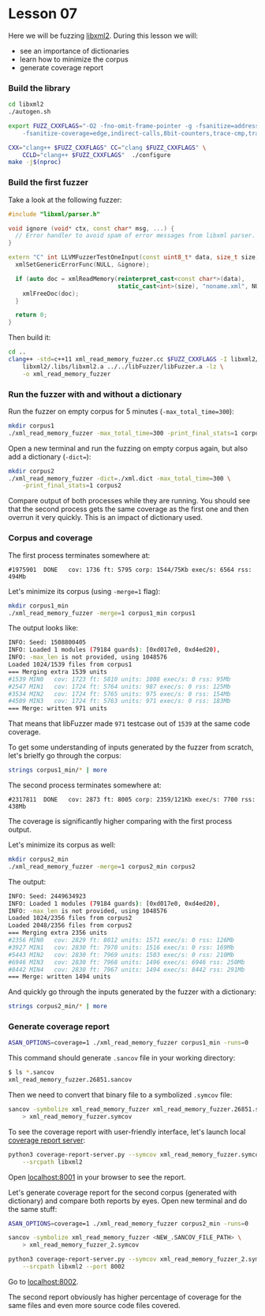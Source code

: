 # Lesson 07

Here we will be fuzzing [libxml2]. During this lesson we will:
* see an importance of dictionaries
* learn how to minimize the corpus
* generate coverage report


### Build the library

```bash
cd libxml2
./autogen.sh

export FUZZ_CXXFLAGS="-O2 -fno-omit-frame-pointer -g -fsanitize=address \
    -fsanitize-coverage=edge,indirect-calls,8bit-counters,trace-cmp,trace-div,trace-gep"

CXX="clang++ $FUZZ_CXXFLAGS" CC="clang $FUZZ_CXXFLAGS" \
    CCLD="clang++ $FUZZ_CXXFLAGS"  ./configure
make -j$(nproc)
```

### Build the first fuzzer

Take a look at the following fuzzer:

```cpp
#include "libxml/parser.h"

void ignore (void* ctx, const char* msg, ...) {
  // Error handler to avoid spam of error messages from libxml parser.
}

extern "C" int LLVMFuzzerTestOneInput(const uint8_t* data, size_t size) {
  xmlSetGenericErrorFunc(NULL, &ignore);

  if (auto doc = xmlReadMemory(reinterpret_cast<const char*>(data),
                               static_cast<int>(size), "noname.xml", NULL, 0)) {
    xmlFreeDoc(doc);
  }

  return 0;
}
```

Then build it:

```bash
cd ..
clang++ -std=c++11 xml_read_memory_fuzzer.cc $FUZZ_CXXFLAGS -I libxml2/include \
    libxml2/.libs/libxml2.a ../../libFuzzer/libFuzzer.a -lz \
    -o xml_read_memory_fuzzer
```

### Run the fuzzer with and without a dictionary

Run the fuzzer on empty corpus for 5 minutes (`-max_total_time=300`):

```bash
mkdir corpus1
./xml_read_memory_fuzzer -max_total_time=300 -print_final_stats=1 corpus1
```

Open a new terminal and run the fuzzing on empty corpus again, but also add a
dictionary (`-dict=`):

```bash
mkdir corpus2
./xml_read_memory_fuzzer -dict=./xml.dict -max_total_time=300 \
    -print_final_stats=1 corpus2
```

Compare output of both processes while they are running. You should see that the
second process gets the same coverage as the first one and then overrun it very
quickly. This is an impact of dictionary used.


### Corpus and coverage

The first process terminates somewhere at:

```
#1975901  DONE   cov: 1736 ft: 5795 corp: 1544/75Kb exec/s: 6564 rss: 494Mb
```

Let's minimize its corpus (using `-merge=1` flag):

```bash
mkdir corpus1_min
./xml_read_memory_fuzzer -merge=1 corpus1_min corpus1
```

The output looks like:

```bash
INFO: Seed: 1508800405
INFO: Loaded 1 modules (79184 guards): [0xd017e0, 0xd4ed20), 
INFO: -max_len is not provided, using 1048576
Loaded 1024/1539 files from corpus1
=== Merging extra 1539 units
#1539 MIN0   cov: 1723 ft: 5810 units: 1008 exec/s: 0 rss: 95Mb
#2547 MIN1   cov: 1724 ft: 5764 units: 987 exec/s: 0 rss: 125Mb
#3534 MIN2   cov: 1724 ft: 5765 units: 975 exec/s: 0 rss: 154Mb
#4509 MIN3   cov: 1724 ft: 5763 units: 971 exec/s: 0 rss: 183Mb
=== Merge: written 971 units
```

That means that libFuzzer made `971` testcase out of `1539` at the same code
coverage.

To get some understanding of inputs generated by the fuzzer from scratch, let's
brielfy go through the corpus:

```bash
strings corpus1_min/* | more
```

The second process terminates somewhere at:

```
#2317811  DONE   cov: 2873 ft: 8005 corp: 2359/121Kb exec/s: 7700 rss: 438Mb
```

The coverage is significantly higher comparing with the first process output.

Let's minimize its corpus as well:

```bash
mkdir corpus2_min
./xml_read_memory_fuzzer -merge=1 corpus2_min corpus2
```

The output:

```bash
INFO: Seed: 2449634923
INFO: Loaded 1 modules (79184 guards): [0xd017e0, 0xd4ed20), 
INFO: -max_len is not provided, using 1048576
Loaded 1024/2356 files from corpus2
Loaded 2048/2356 files from corpus2
=== Merging extra 2356 units
#2356 MIN0   cov: 2829 ft: 8012 units: 1571 exec/s: 0 rss: 126Mb
#3927 MIN1   cov: 2830 ft: 7970 units: 1516 exec/s: 0 rss: 169Mb
#5443 MIN2   cov: 2830 ft: 7969 units: 1503 exec/s: 0 rss: 210Mb
#6946 MIN3   cov: 2830 ft: 7968 units: 1496 exec/s: 6946 rss: 250Mb
#8442 MIN4   cov: 2830 ft: 7967 units: 1494 exec/s: 8442 rss: 291Mb
=== Merge: written 1494 units
```

And quickly go through the inputs generated by the fuzzer with a dictionary:

```bash
strings corpus2_min/* | more
```

### Generate coverage report

```bash
ASAN_OPTIONS=coverage=1 ./xml_read_memory_fuzzer corpus1_min -runs=0
```

This command should generate `.sancov` file in your working directory:

```bash
$ ls *.sancov
xml_read_memory_fuzzer.26851.sancov
```

Then we need to convert that binary file to a symbolized `.symcov` file:

```bash
sancov -symbolize xml_read_memory_fuzzer xml_read_memory_fuzzer.26851.sancov \
    > xml_read_memory_fuzzer.symcov
```

To see the coverage report with user-friendly interface, let's launch local
[coverage report server]:

```bash
python3 coverage-report-server.py --symcov xml_read_memory_fuzzer.symcov \
    --srcpath libxml2
```

Open [localhost:8001](http://localhost:8001/) in your browser to see the report.


Let's generate coverage report for the second corpus (generated with dictionary)
and compare both reports by eyes. Open new terminal and do the same stuff:

```bash
ASAN_OPTIONS=coverage=1 ./xml_read_memory_fuzzer corpus2_min -runs=0

sancov -symbolize xml_read_memory_fuzzer <NEW_.SANCOV_FILE_PATH> \
    > xml_read_memory_fuzzer_2.symcov

python3 coverage-report-server.py --symcov xml_read_memory_fuzzer_2.symcov \
    --srcpath libxml2 --port 8002
```

Go to [localhost:8002](http://localhost:8002/).

The second report obviously has higher percentage of coverage for the same files
and even more source code files covered.


[coverage report server]: http://llvm.org/svn/llvm-project/llvm/trunk/tools/sancov/coverage-report-server.py
[libxml2]: http://www.xmlsoft.org/
